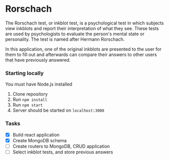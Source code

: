 # Rorschach

The Rorschach test, or inkblot test, is a psychological test in which subjects view inkblots and report their interpretation of what they see. These tests are used by psychologists to evaluate the person's mental state or personality. The test is named after Hermann Rorschach.

In this application, one of the original inkblots are presented to the user for them to fill out and afterwards can compare their answers to other users that have previously answered.

### Starting locally
You must have Node.js installed
1. Clone repository
2. Run `npm install`
3. Run `npm start`
4. Server should be started on `localhost:3000`

### Tasks
- [x] Build react application
- [x] Create MongoDB schema
- [ ] Create routers to MongoDB, CRUD application
- [ ] Select inkblot tests, and store previous answers
